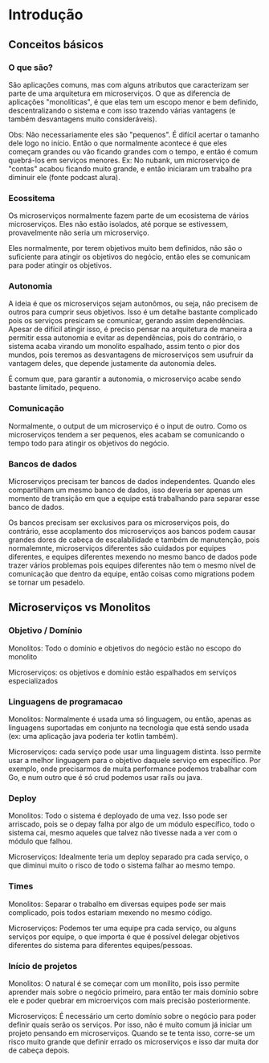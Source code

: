 # Introdução

## Conceitos básicos
### O que são?
São aplicações comuns, mas com alguns atributos que caracterizam ser parte de uma arquitetura em microserviços.
O que as diferencia de aplicações "monolíticas", é que elas tem um escopo menor e bem definido, descentralizando o sistema e com isso trazendo várias vantagens (e também desvantagens muito consideráveis).

Obs: Não necessariamente eles são "pequenos". É difícil acertar o tamanho dele logo no início. Então o que normalmente acontece é que eles começam grandes ou vão ficando grandes com o tempo, e então é comum quebrá-los em serviços menores.
Ex: No nubank, um microserviço de "contas" acabou ficando muito grande, e então iniciaram um trabalho pra diminuir ele (fonte podcast alura).

### Ecossitema
Os microserviços normalmente fazem parte de um ecosistema de vários microserviços. Eles não estão isolados, até porque se estivessem, provavelmente não seria um microserviço.

Eles normalmente, por terem objetivos muito bem definidos, não são o suficiente para atingir os objetivos do negócio, então eles se comunicam para poder atingir os objetivos.

### Autonomia
A ideia é que os microserviços sejam autonômos, ou seja, não precisem de outros para cumprir seus objetivos. Isso é um detalhe bastante complicado pois os serviços presicam se comunicar, gerando assim dependências. Apesar de difícil atingir isso, é preciso pensar na arquitetura de maneira a permitir essa autonomia e evitar as dependências, pois do contrário, o sistema acaba virando um monolito espalhado, assim tento o pior dos mundos, pois teremos as desvantagens de microserviços sem usufruir da vantagem deles, que depende justamente da autonomia deles.

É comum que, para garantir a autonomia, o microserviço acabe sendo bastante limitado, pequeno.

### Comunicação
Normalmente, o output de um microserviço é o input de outro. Como os microserviços tendem a ser pequenos, eles acabam se comunicando o tempo todo para atingir os objetivos do negócio.

### Bancos de dados
Microserviços precisam ter bancos de dados independentes. Quando eles compartilham um mesmo banco de dados, isso deveria ser apenas um momento de transição em que a equipe está trabalhando para separar esse banco de dados.

Os bancos precisam ser exclusivos para os microserviços pois, do contrário, esse acoplamento dos microserviços aos bancos podem causar grandes dores de cabeça de escalabilidade e também de manutenção, pois normalemnte, microserviços diferentes são cuidados por equipes diferentes, e equipes diferentes mexendo no mesmo banco de dados pode trazer vários problemas pois equipes diferentes não tem o mesmo nível de comunicação que dentro da equipe, então coisas como migrations podem se tornar um pesadelo.


## Microserviços vs Monolitos
### Objetivo / Domínio
Monolítos: Todo o domínio e objetivos do negócio estão no escopo do monolito

Microserviços: os objetivos e domínio estão espalhados em serviços especializados

### Linguagens de programacao
Monolitos: Normalmente é usada uma só linguagem, ou então, apenas as linguagens suportadas em conjunto na tecnologia que está sendo usada (ex: uma aplicação java poderia ter kotlin também).

Microserviços: cada serviço pode usar uma linguagem distinta. Isso permite usar a melhor linguagem para o objetivo daquele serviço em específico. Por exemplo, onde precisarmos de muita performance podemos trabalhar com Go, e num outro que é só crud podemos usar rails ou java.

### Deploy
Monolitos: Todo o sistema é deployado de uma vez. Isso pode ser arriscado, pois se o depay falha por algo de um módulo específico, todo o sistema cai, mesmo aqueles que talvez não tivesse nada a ver com o módulo que falhou.

Microserviços: Idealmente teria um deploy separado pra cada serviço, o que diminui muito o risco de todo o sistema falhar ao mesmo tempo.

### Times
Monolitos: Separar o trabalho em diversas equipes pode ser mais complicado, pois todos estariam mexendo no mesmo código.

Microserviços: Podemos ter uma equipe pra cada serviço, ou alguns serviços por equipe, o que importa é que é possível delegar objetivos diferentes do sistema para diferentes equipes/pessoas.

### Início de projetos
Monolitos: O natural é se começar com um monilito, pois isso permite aprender mais sobre o negócio primeiro, para então ter mais domínio sobre ele e poder quebrar em microerviços com mais precisão posteriormente.

Microserviços: É necessário um certo domínio sobre o negócio para poder definir quais serão os serviços. Por isso, não é muito comum já iniciar um projeto pensando em microserviços. Quando se te tenta isso, corre-se um risco muito grande que definir errado os microserviços e isso dar muita dor de cabeça depois.
